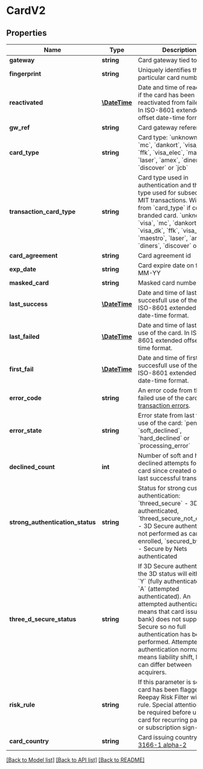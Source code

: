 # CardV2

## Properties
 Name                             | Type                          | Description                                                                                                                                                                                                                                                                                                                                                                                                        | Notes      
----------------------------------|-------------------------------|--------------------------------------------------------------------------------------------------------------------------------------------------------------------------------------------------------------------------------------------------------------------------------------------------------------------------------------------------------------------------------------------------------------------|------------
 **gateway**                      | **string**                    | Card gateway tied to card                                                                                                                                                                                                                                                                                                                                                                                          |
 **fingerprint**                  | **string**                    | Uniquely identifies this particular card number                                                                                                                                                                                                                                                                                                                                                                    | [optional] 
 **reactivated**                  | [**\DateTime**](\DateTime.md) | Date and time of reactivation if the card has been reactivated from failed state. In ISO-8601 extended offset date-time format.                                                                                                                                                                                                                                                                                    | [optional] 
 **gw_ref**                       | **string**                    | Card gateway reference id                                                                                                                                                                                                                                                                                                                                                                                          |
 **card_type**                    | **string**                    | Card type: &#x60;unknown&#x60;, &#x60;visa&#x60;, &#x60;mc&#x60;, &#x60;dankort&#x60;, &#x60;visa_dk&#x60;, &#x60;ffk&#x60;, &#x60;visa_elec&#x60;, &#x60;maestro&#x60;, &#x60;laser&#x60;, &#x60;amex&#x60;, &#x60;diners&#x60;, &#x60;discover&#x60; or &#x60;jcb&#x60;                                                                                                                                          |
 **transaction_card_type**        | **string**                    | Card type used in authentication and the card type used for subsequent MIT transactions. Will differ from &#x60;card_type&#x60; if co-branded card. &#x60;unknown&#x60;, &#x60;visa&#x60;, &#x60;mc&#x60;, &#x60;dankort&#x60;, &#x60;visa_dk&#x60;, &#x60;ffk&#x60;, &#x60;visa_elec&#x60;, &#x60;maestro&#x60;, &#x60;laser&#x60;, &#x60;amex&#x60;, &#x60;diners&#x60;, &#x60;discover&#x60; or &#x60;jcb&#x60; | [optional] 
 **card_agreement**               | **string**                    | Card agreement id                                                                                                                                                                                                                                                                                                                                                                                                  |
 **exp_date**                     | **string**                    | Card expire date on form MM-YY                                                                                                                                                                                                                                                                                                                                                                                     | [optional] 
 **masked_card**                  | **string**                    | Masked card number                                                                                                                                                                                                                                                                                                                                                                                                 | [optional] 
 **last_success**                 | [**\DateTime**](\DateTime.md) | Date and time of last succesfull use of the card. In ISO-8601 extended offset date-time format.                                                                                                                                                                                                                                                                                                                    | [optional] 
 **last_failed**                  | [**\DateTime**](\DateTime.md) | Date and time of last failed use of the card. In ISO-8601 extended offset date-time format.                                                                                                                                                                                                                                                                                                                        | [optional] 
 **first_fail**                   | [**\DateTime**](\DateTime.md) | Date and time of first succesfull use of the card. In ISO-8601 extended offset date-time format.                                                                                                                                                                                                                                                                                                                   | [optional] 
 **error_code**                   | **string**                    | An error code from the last failed use of the card. See [transaction errors](https://reference.reepay.com/api/#transaction-errors).                                                                                                                                                                                                                                                                                | [optional] 
 **error_state**                  | **string**                    | Error state from last failed use of the card: &#x60;pending&#x60;, &#x60;soft_declined&#x60;, &#x60;hard_declined&#x60; or &#x60;processing_error&#x60;                                                                                                                                                                                                                                                            | [optional] 
 **declined_count**               | **int**                       | Number of soft and hard declined attempts for the card since created or since last successful transaction                                                                                                                                                                                                                                                                                                          | [optional] 
 **strong_authentication_status** | **string**                    | Status for strong customer authentication: &#x60;threed_secure&#x60; - 3D Secure authenticated, &#x60;threed_secure_not_enrolled&#x60; - 3D Secure authentication not performed as card not enrolled, &#x60;secured_by_nets&#x60; - Secure by Nets authenticated                                                                                                                                                   | [optional] 
 **three_d_secure_status**        | **string**                    | If 3D Secure authenticated the 3D status will either be &#x60;Y&#x60; (fully authenticated) or &#x60;A&#x60; (attempted authenticated). An attempted authentication means that card issuer (e.g. bank) does not support 3D Secure so no full authentication has been performed. Attempted authentication normally means liability shift, but this can differ between acquirers.                                    | [optional] 
 **risk_rule**                    | **string**                    | If this parameter is set the card has been flagged by Reepay Risk Filter with a flag rule. Special attention may be required before using the card for recurring payments or subscription sign-up.                                                                                                                                                                                                                 | [optional] 
 **card_country**                 | **string**                    | Card issuing country in [ISO 3166-1 alpha-2](http://en.wikipedia.org/wiki/ISO_3166-1_alpha-2)                                                                                                                                                                                                                                                                                                                      | [optional] 

[[Back to Model list]](../../README.md#documentation-for-models) [[Back to API list]](../../README.md#documentation-for-api-endpoints) [[Back to README]](../../README.md)

